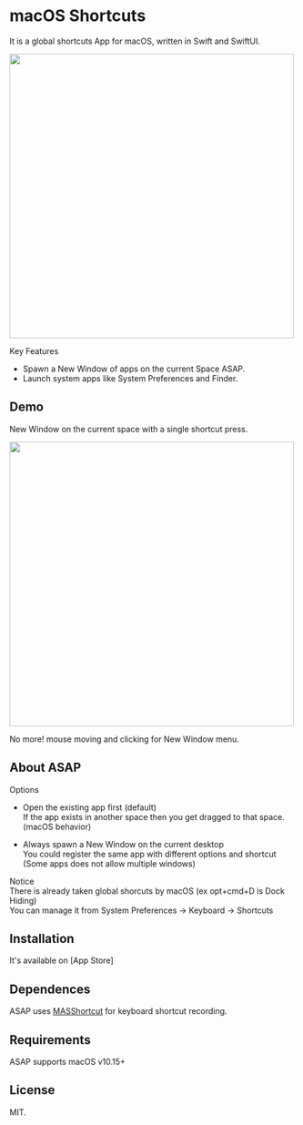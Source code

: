 # macOS Shortcuts 

It is a global shortcuts App for macOS, written in Swift and SwiftUI.

<img src="public/asap.png" width=500>

Key Features  
  - Spawn a New Window of apps on the current Space ASAP.
  - Launch system apps like System Preferences and Finder.

## Demo

New Window on the current space with a single shortcut press.

<img src="public/asap_demo.gif" width=500>

No more! mouse moving and clicking for New Window menu.

## About ASAP

Options  
 * Open the existing app first (default)  
   If the app exists in another space then you get dragged to that space. (macOS behavior)
   
 * Always spawn a New Window on the current desktop  
   You could register the same app with different options and shortcut  
   (Some apps does not allow multiple windows)

Notice  
There is already taken global shorcuts by macOS (ex opt+cmd+D is Dock Hiding)  
You can manage it from System Preferences -> Keyboard -> Shortcuts

## Installation

It's available on [App Store]

## Dependences  

ASAP uses [MASShortcut](https://github.com/shpakovski/MASShortcut) for keyboard shortcut recording.

## Requirements

ASAP supports macOS v10.15+

## License

MIT.

